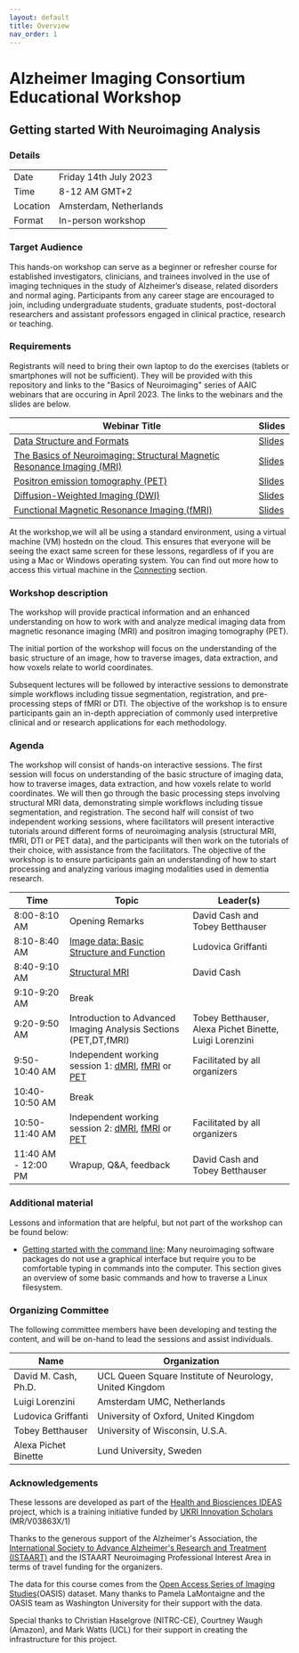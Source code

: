 ```yaml
---
layout: default
title: Overview
nav_order: 1
---
```


# Alzheimer Imaging Consortium Educational Workshop
## Getting started With Neuroimaging Analysis

### Details

|  |  |
| --- | --- |
| Date | Friday 14th July 2023 |
| Time | 8-12 AM GMT+2 | 
| Location | Amsterdam, Netherlands |
| Format | In-person workshop | 

### Target Audience
This hands-on workshop can serve as a beginner or refresher course for established investigators, clinicians, and trainees involved in the use of imaging techniques in the study of Alzheimer’s disease, related disorders and normal aging. Participants from any career stage are encouraged to join, including undergraduate students, graduate students, post-doctoral researchers and assistant professors engaged in clinical practice, research or teaching.

### Requirements
Registrants will need to bring their own laptop to do the exercises (tablets or smartphones will not be sufficient). They will be provided with this repository and links to the "Basics of Neuroimaging" series of AAIC webinars that are occuring in April 2023. The links to the webinars and the slides are below.


| Webinar Title | Slides |
| --- | --- |
| [Data Structure and Formats](https://training.alz.org/products/4520/neuroimaging-pia-basics-of-neuroimaging-data-structure-and-formats) |[Slides](./assets/1_BasicsNeuroimaging_StructureFormat-Griffanti.pdf) | 
| [The Basics of Neuroimaging: Structural Magnetic Resonance Imaging (MRI)](https://training.alz.org/products/4524/neuroimaging-pia-the-basics-of-neuroimaging-structural-magnetic-resonance-imaging-mri) | [Slides](./assets/2_BasicsNeuroimaging_StructuralMRI-Cash.pdf) | 
| [Positron emission tomography (PET)](https://training.alz.org/products/4525/neuroimaging-pia-the-basics-of-neuroimaging-positron-emission-tomography-pet) | [Slides](./assets/3_BasicsNeuroimaging_PET-Betthauser.pdf) |
| [Diffusion-Weighted Imaging (DWI)](https://training.alz.org/products/4526/neuroimaging-pia-the-basics-of-neuroimaging-diffusion-weighted-imaging-dwi) | [Slides](./assets/4_BasicsNeuroimaging_Diffusion_AlexaPB.pdf) |
| [Functional Magnetic Resonance Imaging (fMRI)](https://training.alz.org/products/4528/neuroimaging-pia-the-basics-of-neuroimaging-functional-magnetic-resonance-imaging-fmri) | [Slides](./assets/5_BasicsNeuroimaging_Functional_Luigi.pdf) |

At the workshop,we will all be using a standard environment, using a virtual machine (VM) hostedn on  the cloud. This ensures that everyone will be seeing the exact same screen for these lessons, regardless of if you are using a Mac or Windows operating system. You can find out more how to access this virtual machine in the [Connecting](./connecting.md) section.

### Workshop description
The workshop will provide practical information and an enhanced understanding on how to work with and analyze medical imaging data from magnetic resonance imaging (MRI) and positron imaging tomography (PET).

The initial portion of the workshop will focus on the understanding of the basic structure of an image, how to traverse images, data extraction, and how voxels relate to world coordinates.

Subsequent lectures will be followed by interactive sessions to demonstrate simple workflows including tissue segmentation, registration, and pre-processing steps of fMRI or DTI. The objective of the workshop is to ensure participants gain an in-depth appreciation of commonly used interpretive clinical and or research applications for each methodology. 


### Agenda
The workshop will consist of hands-on interactive sessions. The first session will focus on understanding of the basic structure of imaging data, how to traverse images, data extraction, and how voxels relate to world coordinates. We will then go through the basic processing steps involving structural MRI data, demonstrating simple workflows including tissue segmentation, and registration. The second half will consist of two independent working sessions, where facilitators will present interactive tutorials around different forms of neuroimaging analysis (structural MRI, fMRI, DTI or PET data), and the participants will then work on the tutorials of their choice, with assistance from the facilitators. The objective of the workshop is to ensure participants gain an understanding of how to start processing and analyzing various imaging modalities used in dementia research. 



| Time | Topic | Leader(s) | 
| --- | --- | --- |
| 8:00-8:10 AM | Opening Remarks | David Cash and Tobey Betthauser |
| 8:10-8:40 AM |  [Image data: Basic Structure and Function](./imaging-data.md) | Ludovica Griffanti | 
| 8:40-9:10 AM| [Structural MRI](./structural-mri.md) | David Cash | 
| 9:10-9:20 AM | Break | |
| 9:20-9:50 AM | Introduction to Advanced Imaging Analysis Sections (PET,DT,fMRI) | Tobey Betthauser, Alexa Pichet Binette, Luigi Lorenzini |
| 9:50-10:40 AM | Independent working session 1: [dMRI](./dmri-preproc.md), [fMRI](./fmri-preproc.md) or [PET](./pet.md)  | Facilitated by all organizers |
| 10:40-10:50 AM | Break | |
| 10:50-11:40 AM | Independent working session 2: [dMRI](./dmri-preproc.md), [fMRI](./fmri-preproc.md) or [PET](./pet.md)   | Facilitated by all organizers |
| 11:40 AM - 12:00 PM | Wrapup, Q&A, feedback | David Cash and Tobey Betthauser |


### Additional material
Lessons and information that are helpful, but not part of the workshop can be found below:
* [Getting started with the command line](./command-line.md): Many neuroimaging software packages do not use a graphical interface but require you to be comfortable typing in commands into the computer. This section gives an overview of some basic commands and how to traverse a Linux filesystem.

### Organizing Committee
The following committee members have been developing and testing the content, and will be on-hand to lead the sessions and assist individuals. 

| Name | Organization |
| --- | --- |
| David M. Cash, Ph.D. | UCL Queen Square Institute of Neurology, United Kingdom
| Luigi Lorenzini | Amsterdam UMC, Netherlands |
| Ludovica Griffanti | University of Oxford, United Kingdom |
| Tobey Betthauser | University of Wisconsin, U.S.A. | 
| Alexa Pichet Binette | Lund University, Sweden |

### Acknowledgements
These lessons are developed as part of the [Health and Biosciences IDEAS](https://healthbioscienceideas.github.io) project, which is a training initiative funded by [UKRI Innovation Scholars](https://www.ukri.org/opportunity/innovation-scholars-data-science-training-in-health-bioscience/) (MR/V03863X/1)

Thanks to the generous support of the Alzheimer's Association, the [International Society to Advance Alzheimer's Research and Treatment (ISTAART)](https://action.alz.org/personifyebusiness/default.aspx?tabid=1516) and the ISTAART Neuroimaging Professional Interest Area in terms of travel funding for the organizers.

The data for this course comes from the [Open Access Series of Imaging Studies](https://www.oasis-brains.org/)(OASIS) dataset. Many thanks to Pamela LaMontaigne and the OASIS team as Washington University for their support with the data.

Special thanks to Christian Haselgrove (NITRC-CE), Courtney Waugh (Amazon), and Mark Watts (UCL) for their support in creating the infrastructure for this project. 
